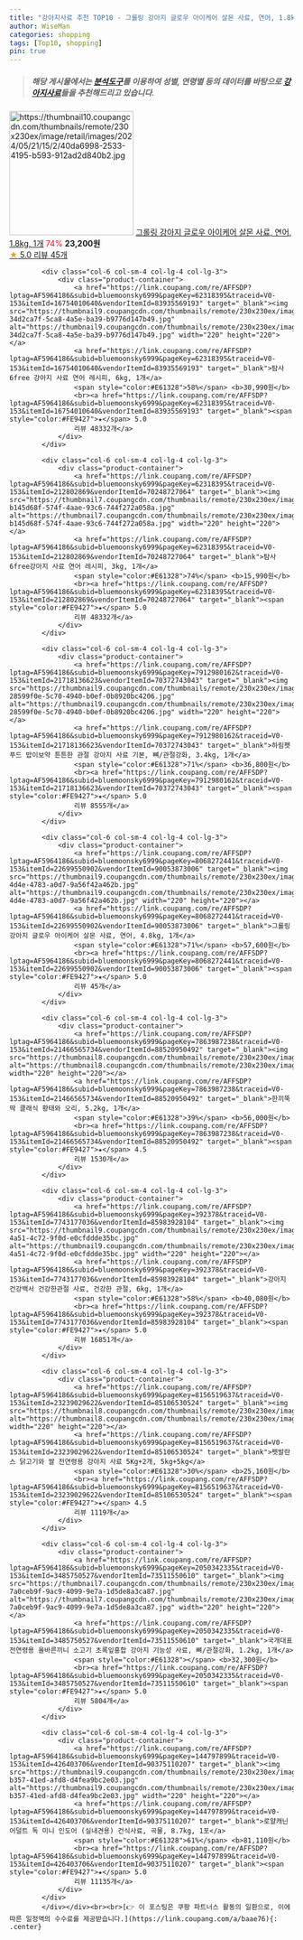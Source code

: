 ```yaml
---
title: "강아지사료 추천 TOP10 - 그롤링 강아지 글로우 아이케어 살몬 사료, 연어, 1.8kg, 1개"
author: WiseMan
categories: shopping
tags: [Top10, shopping]
pin: true
---
```


> ##### 해당 게시물에서는 [**분석도구**](https://itemscout.io/)를 이용하여 **성별**, **연령별** 등의 데이터를 바탕으로 [**강아지사료**](https://link.coupang.com/a/baae76)들을 추천해드리고 있습니다.
<div class="container"><div class="row">
            <div class="col-6 col-sm-4 col-lg-4 col-lg-3">
                <div class="product-container">
                    <a href="https://link.coupang.com/re/AFFSDP?lptag=AF5964186&subid=bluemoonsky6999&pageKey=8068272441&traceid=V0-153&itemId=23008926770&vendorItemId=90042778141" target="_blank"><img src="https://thumbnail10.coupangcdn.com/thumbnails/remote/230x230ex/image/retail/images/2024/05/21/15/2/40da6998-2533-4195-b593-912ad2d840b2.jpg" alt="https://thumbnail10.coupangcdn.com/thumbnails/remote/230x230ex/image/retail/images/2024/05/21/15/2/40da6998-2533-4195-b593-912ad2d840b2.jpg" width="220" height="220"></a>
                    <a href="https://link.coupang.com/re/AFFSDP?lptag=AF5964186&subid=bluemoonsky6999&pageKey=8068272441&traceid=V0-153&itemId=23008926770&vendorItemId=90042778141" target="_blank">그롤링 강아지 글로우 아이케어 살몬 사료, 연어, 1.8kg, 1개</a>
                    <span style="color:#E61328">74%</span> <b>23,200원</b>
                    <br><a href="https://link.coupang.com/re/AFFSDP?lptag=AF5964186&subid=bluemoonsky6999&pageKey=8068272441&traceid=V0-153&itemId=23008926770&vendorItemId=90042778141" target="_blank"><span style="color:#FE9427">★</span> 5.0
                    리뷰 45개</a>
                </div>
            </div>
            
            <div class="col-6 col-sm-4 col-lg-4 col-lg-3">
                <div class="product-container">
                    <a href="https://link.coupang.com/re/AFFSDP?lptag=AF5964186&subid=bluemoonsky6999&pageKey=62318395&traceid=V0-153&itemId=16754010640&vendorItemId=83935569193" target="_blank"><img src="https://thumbnail9.coupangcdn.com/thumbnails/remote/230x230ex/image/retail/images/7295993519305983-34d2ca7f-5ca8-4a5e-ba39-b9776d147b49.jpg" alt="https://thumbnail9.coupangcdn.com/thumbnails/remote/230x230ex/image/retail/images/7295993519305983-34d2ca7f-5ca8-4a5e-ba39-b9776d147b49.jpg" width="220" height="220"></a>
                    <a href="https://link.coupang.com/re/AFFSDP?lptag=AF5964186&subid=bluemoonsky6999&pageKey=62318395&traceid=V0-153&itemId=16754010640&vendorItemId=83935569193" target="_blank">탐사 6free 강아지 사료 연어 레시피, 6kg, 1개</a>
                    <span style="color:#E61328">58%</span> <b>30,990원</b>
                    <br><a href="https://link.coupang.com/re/AFFSDP?lptag=AF5964186&subid=bluemoonsky6999&pageKey=62318395&traceid=V0-153&itemId=16754010640&vendorItemId=83935569193" target="_blank"><span style="color:#FE9427">★</span> 5.0
                    리뷰 48332개</a>
                </div>
            </div>
            
            <div class="col-6 col-sm-4 col-lg-4 col-lg-3">
                <div class="product-container">
                    <a href="https://link.coupang.com/re/AFFSDP?lptag=AF5964186&subid=bluemoonsky6999&pageKey=62318395&traceid=V0-153&itemId=212802869&vendorItemId=70248727064" target="_blank"><img src="https://thumbnail7.coupangcdn.com/thumbnails/remote/230x230ex/image/retail/images/2402108393469457-b145d68f-574f-4aae-93c6-744f272a058a.jpg" alt="https://thumbnail7.coupangcdn.com/thumbnails/remote/230x230ex/image/retail/images/2402108393469457-b145d68f-574f-4aae-93c6-744f272a058a.jpg" width="220" height="220"></a>
                    <a href="https://link.coupang.com/re/AFFSDP?lptag=AF5964186&subid=bluemoonsky6999&pageKey=62318395&traceid=V0-153&itemId=212802869&vendorItemId=70248727064" target="_blank">탐사6free강아지 사료 연어 레시피, 3kg, 1개</a>
                    <span style="color:#E61328">74%</span> <b>15,990원</b>
                    <br><a href="https://link.coupang.com/re/AFFSDP?lptag=AF5964186&subid=bluemoonsky6999&pageKey=62318395&traceid=V0-153&itemId=212802869&vendorItemId=70248727064" target="_blank"><span style="color:#FE9427">★</span> 5.0
                    리뷰 48332개</a>
                </div>
            </div>
            
            <div class="col-6 col-sm-4 col-lg-4 col-lg-3">
                <div class="product-container">
                    <a href="https://link.coupang.com/re/AFFSDP?lptag=AF5964186&subid=bluemoonsky6999&pageKey=7912980162&traceid=V0-153&itemId=21718136623&vendorItemId=70372743043" target="_blank"><img src="https://thumbnail9.coupangcdn.com/thumbnails/remote/230x230ex/image/retail/images/3506137921403351-28599f0e-5c70-4940-b0ef-0b8920bc4206.jpg" alt="https://thumbnail9.coupangcdn.com/thumbnails/remote/230x230ex/image/retail/images/3506137921403351-28599f0e-5c70-4940-b0ef-0b8920bc4206.jpg" width="220" height="220"></a>
                    <a href="https://link.coupang.com/re/AFFSDP?lptag=AF5964186&subid=bluemoonsky6999&pageKey=7912980162&traceid=V0-153&itemId=21718136623&vendorItemId=70372743043" target="_blank">하림펫푸드 밥이보약 튼튼한 관절 강아지 사료 기본, 뼈/관절강화, 3.4kg, 1개</a>
                    <span style="color:#E61328">71%</span> <b>36,800원</b>
                    <br><a href="https://link.coupang.com/re/AFFSDP?lptag=AF5964186&subid=bluemoonsky6999&pageKey=7912980162&traceid=V0-153&itemId=21718136623&vendorItemId=70372743043" target="_blank"><span style="color:#FE9427">★</span> 5.0
                    리뷰 8555개</a>
                </div>
            </div>
            
            <div class="col-6 col-sm-4 col-lg-4 col-lg-3">
                <div class="product-container">
                    <a href="https://link.coupang.com/re/AFFSDP?lptag=AF5964186&subid=bluemoonsky6999&pageKey=8068272441&traceid=V0-153&itemId=22699550902&vendorItemId=90053873006" target="_blank"><img src="https://thumbnail9.coupangcdn.com/thumbnails/remote/230x230ex/image/retail/images/2024/05/22/17/6/e0a5313c-4d4e-4783-a0d7-9a56f42a462b.jpg" alt="https://thumbnail9.coupangcdn.com/thumbnails/remote/230x230ex/image/retail/images/2024/05/22/17/6/e0a5313c-4d4e-4783-a0d7-9a56f42a462b.jpg" width="220" height="220"></a>
                    <a href="https://link.coupang.com/re/AFFSDP?lptag=AF5964186&subid=bluemoonsky6999&pageKey=8068272441&traceid=V0-153&itemId=22699550902&vendorItemId=90053873006" target="_blank">그롤링 강아지 글로우 아이케어 살몬 사료, 연어, 4.8kg, 1개</a>
                    <span style="color:#E61328">71%</span> <b>57,600원</b>
                    <br><a href="https://link.coupang.com/re/AFFSDP?lptag=AF5964186&subid=bluemoonsky6999&pageKey=8068272441&traceid=V0-153&itemId=22699550902&vendorItemId=90053873006" target="_blank"><span style="color:#FE9427">★</span> 5.0
                    리뷰 45개</a>
                </div>
            </div>
            
            <div class="col-6 col-sm-4 col-lg-4 col-lg-3">
                <div class="product-container">
                    <a href="https://link.coupang.com/re/AFFSDP?lptag=AF5964186&subid=bluemoonsky6999&pageKey=7863987238&traceid=V0-153&itemId=21466565734&vendorItemId=88520950492" target="_blank"><img src="https://thumbnail8.coupangcdn.com/thumbnails/remote/230x230ex/image/vendor_inventory/d2eb/fead6cd4e19ab796ed4664ba1a7a518dbf35d95a8f0448aa0381c7e9b0c2.jpg" alt="https://thumbnail8.coupangcdn.com/thumbnails/remote/230x230ex/image/vendor_inventory/d2eb/fead6cd4e19ab796ed4664ba1a7a518dbf35d95a8f0448aa0381c7e9b0c2.jpg" width="220" height="220"></a>
                    <a href="https://link.coupang.com/re/AFFSDP?lptag=AF5964186&subid=bluemoonsky6999&pageKey=7863987238&traceid=V0-153&itemId=21466565734&vendorItemId=88520950492" target="_blank">한끼뚝딱 클래식 황태와 오리, 5.2kg, 1개</a>
                    <span style="color:#E61328">39%</span> <b>56,000원</b>
                    <br><a href="https://link.coupang.com/re/AFFSDP?lptag=AF5964186&subid=bluemoonsky6999&pageKey=7863987238&traceid=V0-153&itemId=21466565734&vendorItemId=88520950492" target="_blank"><span style="color:#FE9427">★</span> 4.5
                    리뷰 1530개</a>
                </div>
            </div>
            
            <div class="col-6 col-sm-4 col-lg-4 col-lg-3">
                <div class="product-container">
                    <a href="https://link.coupang.com/re/AFFSDP?lptag=AF5964186&subid=bluemoonsky6999&pageKey=392378&traceid=V0-153&itemId=7743177036&vendorItemId=85983928104" target="_blank"><img src="https://thumbnail9.coupangcdn.com/thumbnails/remote/230x230ex/image/retail/images/2023/05/16/17/3/e2699be7-4a51-4c72-9f0d-e0cfddde35bc.jpg" alt="https://thumbnail9.coupangcdn.com/thumbnails/remote/230x230ex/image/retail/images/2023/05/16/17/3/e2699be7-4a51-4c72-9f0d-e0cfddde35bc.jpg" width="220" height="220"></a>
                    <a href="https://link.coupang.com/re/AFFSDP?lptag=AF5964186&subid=bluemoonsky6999&pageKey=392378&traceid=V0-153&itemId=7743177036&vendorItemId=85983928104" target="_blank">강아지 건강백서 건강한관절 사료, 건강한 관절, 6kg, 1개</a>
                    <span style="color:#E61328">58%</span> <b>40,080원</b>
                    <br><a href="https://link.coupang.com/re/AFFSDP?lptag=AF5964186&subid=bluemoonsky6999&pageKey=392378&traceid=V0-153&itemId=7743177036&vendorItemId=85983928104" target="_blank"><span style="color:#FE9427">★</span> 5.0
                    리뷰 16851개</a>
                </div>
            </div>
            
            <div class="col-6 col-sm-4 col-lg-4 col-lg-3">
                <div class="product-container">
                    <a href="https://link.coupang.com/re/AFFSDP?lptag=AF5964186&subid=bluemoonsky6999&pageKey=8156519637&traceid=V0-153&itemId=23239029622&vendorItemId=85106530524" target="_blank"><img src="https://thumbnail8.coupangcdn.com/thumbnails/remote/230x230ex/image/vendor_inventory/1934/5cae5e3fc3b99597259ae060770db8ce5ef4175c58c7f66efc204a5bb6fe.jpg" alt="https://thumbnail8.coupangcdn.com/thumbnails/remote/230x230ex/image/vendor_inventory/1934/5cae5e3fc3b99597259ae060770db8ce5ef4175c58c7f66efc204a5bb6fe.jpg" width="220" height="220"></a>
                    <a href="https://link.coupang.com/re/AFFSDP?lptag=AF5964186&subid=bluemoonsky6999&pageKey=8156519637&traceid=V0-153&itemId=23239029622&vendorItemId=85106530524" target="_blank">펫발란스 닭고기와 쌀 전연령용 강아지 사료 5Kg+2개, 5kg+5kg</a>
                    <span style="color:#E61328">30%</span> <b>25,160원</b>
                    <br><a href="https://link.coupang.com/re/AFFSDP?lptag=AF5964186&subid=bluemoonsky6999&pageKey=8156519637&traceid=V0-153&itemId=23239029622&vendorItemId=85106530524" target="_blank"><span style="color:#FE9427">★</span> 4.5
                    리뷰 1119개</a>
                </div>
            </div>
            
            <div class="col-6 col-sm-4 col-lg-4 col-lg-3">
                <div class="product-container">
                    <a href="https://link.coupang.com/re/AFFSDP?lptag=AF5964186&subid=bluemoonsky6999&pageKey=2050342335&traceid=V0-153&itemId=3485750527&vendorItemId=73511550610" target="_blank"><img src="https://thumbnail7.coupangcdn.com/thumbnails/remote/230x230ex/image/retail/images/4328917033689218-7a0ceb9f-9ac9-4099-9e7a-1d5de8a3ca87.jpg" alt="https://thumbnail7.coupangcdn.com/thumbnails/remote/230x230ex/image/retail/images/4328917033689218-7a0ceb9f-9ac9-4099-9e7a-1d5de8a3ca87.jpg" width="220" height="220"></a>
                    <a href="https://link.coupang.com/re/AFFSDP?lptag=AF5964186&subid=bluemoonsky6999&pageKey=2050342335&traceid=V0-153&itemId=3485750527&vendorItemId=73511550610" target="_blank">국개대표 전연령용 올바른끼니 소고기 초록잎홍합 강아지 기능성 사료, 뼈/관절강화, 1.2kg, 1개</a>
                    <span style="color:#E61328"></span> <b>32,300원</b>
                    <br><a href="https://link.coupang.com/re/AFFSDP?lptag=AF5964186&subid=bluemoonsky6999&pageKey=2050342335&traceid=V0-153&itemId=3485750527&vendorItemId=73511550610" target="_blank"><span style="color:#FE9427">★</span> 5.0
                    리뷰 5804개</a>
                </div>
            </div>
            
            <div class="col-6 col-sm-4 col-lg-4 col-lg-3">
                <div class="product-container">
                    <a href="https://link.coupang.com/re/AFFSDP?lptag=AF5964186&subid=bluemoonsky6999&pageKey=144797899&traceid=V0-153&itemId=426403706&vendorItemId=90375110207" target="_blank"><img src="https://thumbnail9.coupangcdn.com/thumbnails/remote/230x230ex/image/vendor_inventory/images/2019/01/15/10/0/5e03398e-b357-41ed-afd8-d4fea9bc2e03.jpg" alt="https://thumbnail9.coupangcdn.com/thumbnails/remote/230x230ex/image/vendor_inventory/images/2019/01/15/10/0/5e03398e-b357-41ed-afd8-d4fea9bc2e03.jpg" width="220" height="220"></a>
                    <a href="https://link.coupang.com/re/AFFSDP?lptag=AF5964186&subid=bluemoonsky6999&pageKey=144797899&traceid=V0-153&itemId=426403706&vendorItemId=90375110207" target="_blank">로얄캐닌 어덜트 독 미니 인도어 (실내견용) 건식사료, 곡물, 8.7kg, 1포</a>
                    <span style="color:#E61328">61%</span> <b>81,110원</b>
                    <br><a href="https://link.coupang.com/re/AFFSDP?lptag=AF5964186&subid=bluemoonsky6999&pageKey=144797899&traceid=V0-153&itemId=426403706&vendorItemId=90375110207" target="_blank"><span style="color:#FE9427">★</span> 5.0
                    리뷰 11135개</a>
                </div>
            </div>
            </div></div><br><br>[👉 이 포스팅은 쿠팡 파트너스 활동의 일환으로, 이에 따른 일정액의 수수료를 제공받습니다.](https://link.coupang.com/a/baae76){: .center}